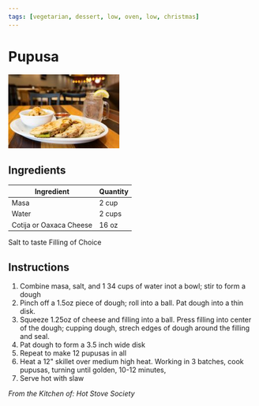 ```yaml
---
tags: [vegetarian, dessert, low, oven, low, christmas]
---
```


# Pupusa

![Recipe Image](../../public/assets/pupusa.jpg)

## Ingredients

| Ingredient | Quantity |
|------------|----------|
|Masa | 2 cup |
|Water | 2 cups |
|Cotija or Oaxaca Cheese | 16 oz | 
Salt to taste
Filling of Choice

## Instructions

1. Combine masa, salt, and 1 34 cups of water inot a bowl; stir to form a dough
2. Pinch off a 1.5oz piece of dough; roll into a ball. Pat dough into a thin disk.
3. Squeeze 1.25oz of cheese and filling into a ball. Press filling into center of the dough; cupping dough, strech edges of dough around the filling and seal.
4. Pat dough to form a 3.5 inch wide disk
5. Repeat to make 12 pupusas in all
6. Heat a 12" skillet over medium high heat. Working in 3 batches, cook pupusas, turning until golden, 10-12 minutes,
7. Serve hot with slaw

*From the Kitchen of: Hot Stove Society*



